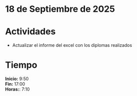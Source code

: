 #  18 de Septiembre de 2025

# Actividades

- Actualizar el informe del excel con los diplomas realizados

# Tiempo

**Inicio:** 9:50  
**Fin:** 17:00  
**Horas:**: 7:10   
